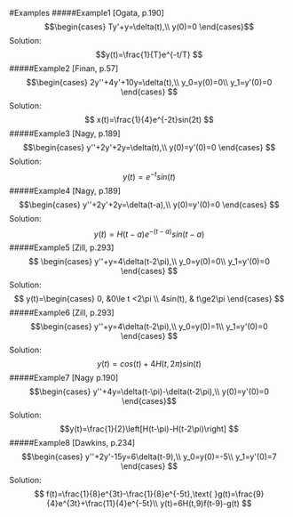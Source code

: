 #Examples
#####Example1 [Ogata, p.190]
$$\begin{cases}
Ty'+y=\delta(t),\\
y(0)=0
\end{cases}$$
Solution:
$$y(t)=\frac{1}{T}e^{-t/T}
$$
#####Example2 [Finan, p.57]
$$\begin{cases}
2y''+4y'+10y=\delta(t),\\
y_0=y(0)=0\\
y_1=y'(0)=0
\end{cases}
$$
Solution:
$$
x(t)=\frac{1}{4}e^{-2t}sin(2t)
$$
#####Example3 [Nagy, p.189]
$$\begin{cases}
y''+2y'+2y=\delta(t),\\
y(0)=y'(0)=0
\end{cases}
$$
Solution:
$$
y(t)=e^{-t}sin(t)
$$
#####Example4 [Nagy, p.189]
$$\begin{cases}
y''+2y'+2y=\delta(t-a),\\
y(0)=y'(0)=0
\end{cases}
$$
Solution:
$$
y(t)=H(t-a)e^{-(t-a)}sin(t-a)
$$
#####Example5 [Zill, p.293]
$$
\begin{cases}
y''+y=4\delta(t-2\pi),\\
y_0=y(0)=0\\
y_1=y'(0)=0
\end{cases}
$$
Solution:
$$
y(t)=\begin{cases}
0, &0\le t <2\pi \\
4sin(t), & t\ge2\pi
\end{cases}
$$
#####Example6 [Zill, p.293]
$$\begin{cases}
y''+y=4\delta(t-2\pi),\\
y_0=y(0)=1\\
y_1=y'(0)=0
\end{cases}
$$
Solution:
$$
y(t)=cos(t)+4H(t,2\pi)sin(t)
$$
#####Example7 [Nagy p.190]
$$\begin{cases}
y''+4y=\delta(t-\pi)-\delta(t-2\pi),\\
y(0)=y'(0)=0
\end{cases}$$
Solution:
$$y(t)=\frac{1}{2}\left[H(t-\pi)-H(t-2\pi)\right]
$$
#####Example8 [Dawkins, p.234]
$$\begin{cases}
y''+2y'-15y=6\delta(t-9),\\
y_0=y(0)=-5\\
y_1=y'(0)=7
\end{cases}
$$
Solution:
$$
f(t)=\frac{1}{8}e^{3t}-\frac{1}{8}e^{-5t},\text{ }g(t)=\frac{9}{4}e^{3t}+\frac{11}{4}e^{-5t}\\
y(t)=6H(t,9)f(t-9)-g(t)
$$

